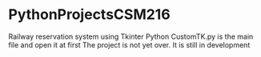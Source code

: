 # PythonProjectsCSM216
Railway reservation system using Tkinter Python
CustomTK.py is the main file and open it at first
The project is not yet over. It is still in development
